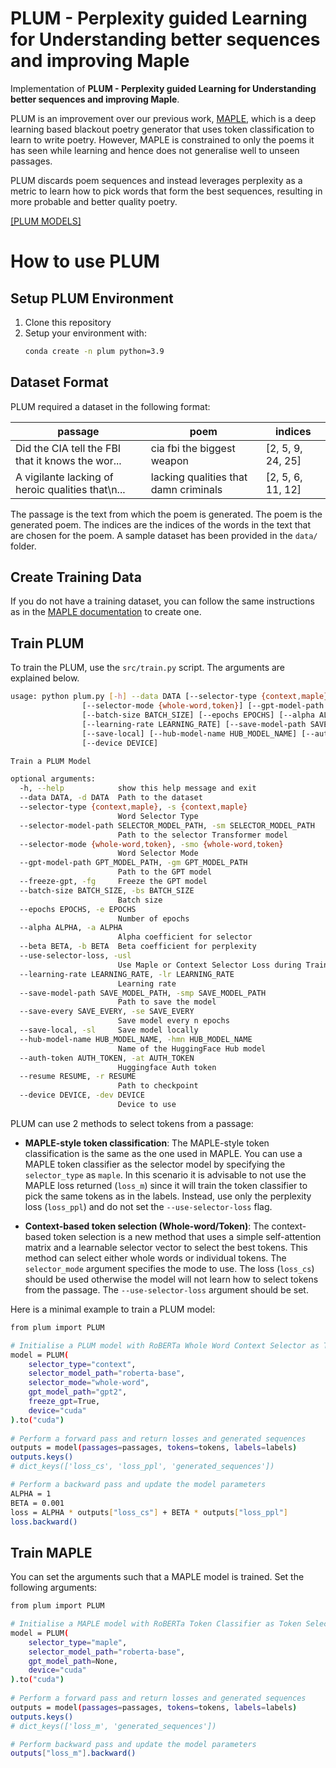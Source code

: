 # PLUM - Perplexity guided Learning for Understanding better sequences and improving Maple

Implementation of **PLUM - Perplexity guided Learning for Understanding better sequences and improving Maple**.

PLUM is an improvement over our previous work, [MAPLE](https://github.com/aditeyabaral/maple), which is a deep learning
based blackout poetry generator that uses token classification to learn to write poetry. However, MAPLE is constrained
to only the poems it has seen while learning and hence does not generalise well to unseen passages.

PLUM discards poem sequences and instead leverages perplexity as a metric to learn how to pick words that form the best
sequences, resulting in more probable and better quality poetry.

[[PLUM MODELS]](https://huggingface.co/plum)

# How to use PLUM

## Setup PLUM Environment

1. Clone this repository
2. Setup your environment with:
    ```bash
    conda create -n plum python=3.9
    ```

## Dataset Format

PLUM required a dataset in the following format:

| passage                                           | poem                                  | indices           |
|---------------------------------------------------|---------------------------------------|-------------------|
| Did the CIA tell the FBI that it knows the wor... | cia fbi the biggest weapon            | [2, 5, 9, 24, 25] |
| A vigilante lacking of heroic qualities that\n... | lacking qualities that damn criminals | [2, 5, 6, 11, 12] |

The passage is the text from which the poem is generated. The poem is the generated poem. The indices are the indices of
the words in the text that are chosen for the poem. A sample dataset has been provided in the `data/` folder.

## Create Training Data

If you do not have a training dataset, you can follow the same instructions as in
the [MAPLE documentation](https://github.com/aditeyabaral/maple/blob/main/README.md#create-training-data) to create one.

## Train PLUM

To train the PLUM, use the `src/train.py` script. The arguments are explained below.

```bash
usage: python plum.py [-h] --data DATA [--selector-type {context,maple}] [--selector-model-path SELECTOR_MODEL_PATH]
                [--selector-mode {whole-word,token}] [--gpt-model-path GPT_MODEL_PATH] [--freeze-gpt]
                [--batch-size BATCH_SIZE] [--epochs EPOCHS] [--alpha ALPHA] [--beta BETA] [--use-selector-loss]
                [--learning-rate LEARNING_RATE] [--save-model-path SAVE_MODEL_PATH] [--save-every SAVE_EVERY]
                [--save-local] [--hub-model-name HUB_MODEL_NAME] [--auth-token AUTH_TOKEN] [--resume RESUME]
                [--device DEVICE]

Train a PLUM Model

optional arguments:
  -h, --help            show this help message and exit
  --data DATA, -d DATA  Path to the dataset
  --selector-type {context,maple}, -s {context,maple}
                        Word Selector Type
  --selector-model-path SELECTOR_MODEL_PATH, -sm SELECTOR_MODEL_PATH
                        Path to the selector Transformer model
  --selector-mode {whole-word,token}, -smo {whole-word,token}
                        Word Selector Mode
  --gpt-model-path GPT_MODEL_PATH, -gm GPT_MODEL_PATH
                        Path to the GPT model
  --freeze-gpt, -fg     Freeze the GPT model
  --batch-size BATCH_SIZE, -bs BATCH_SIZE
                        Batch size
  --epochs EPOCHS, -e EPOCHS
                        Number of epochs
  --alpha ALPHA, -a ALPHA
                        Alpha coefficient for selector
  --beta BETA, -b BETA  Beta coefficient for perplexity
  --use-selector-loss, -usl
                        Use Maple or Context Selector Loss during Training
  --learning-rate LEARNING_RATE, -lr LEARNING_RATE
                        Learning rate
  --save-model-path SAVE_MODEL_PATH, -smp SAVE_MODEL_PATH
                        Path to save the model
  --save-every SAVE_EVERY, -se SAVE_EVERY
                        Save model every n epochs
  --save-local, -sl     Save model locally
  --hub-model-name HUB_MODEL_NAME, -hmn HUB_MODEL_NAME
                        Name of the HuggingFace Hub model
  --auth-token AUTH_TOKEN, -at AUTH_TOKEN
                        Huggingface Auth token
  --resume RESUME, -r RESUME
                        Path to checkpoint
  --device DEVICE, -dev DEVICE
                        Device to use
```

PLUM can use 2 methods to select tokens from a passage:

- **MAPLE-style token classification**: The MAPLE-style token classification is the same as the one used in MAPLE. You
  can
  use a MAPLE token classifier as the
  selector model by specifying the `selector_type` as `maple`.
  In this scenario it is advisable to not use the MAPLE loss returned (`loss_m`) since it will train the token
  classifier
  to pick the same tokens as in the labels. Instead, use only the perplexity loss (`loss_ppl`) and do not set
  the `--use-selector-loss` flag.


- **Context-based token selection (Whole-word/Token)**: The context-based token selection is a new
  method that uses a simple self-attention matrix and a learnable selector vector to select the best tokens. This method
  can select either whole words or individual tokens. The `selector_mode` argument specifies the mode to use. The
  loss (`loss_cs`) should be used otherwise the model will not learn how to select tokens from the passage. The
  `--use-selector-loss` argument should be set.

Here is a minimal example to train a PLUM model:

```bash
from plum import PLUM

# Initialise a PLUM model with RoBERTa Whole Word Context Selector as Token Selector and GPT2 as Perplexity Evaluator
model = PLUM(
    selector_type="context",
    selector_model_path="roberta-base",
    selector_mode="whole-word",
    gpt_model_path="gpt2",
    freeze_gpt=True,
    device="cuda"
).to("cuda")
  
# Perform a forward pass and return losses and generated sequences
outputs = model(passages=passages, tokens=tokens, labels=labels)
outputs.keys()
# dict_keys(['loss_cs', 'loss_ppl', 'generated_sequences'])

# Perform a backward pass and update the model parameters
ALPHA = 1
BETA = 0.001
loss = ALPHA * outputs["loss_cs"] + BETA * outputs["loss_ppl"]
loss.backward()
```

## Train MAPLE

You can set the arguments such that a MAPLE model is trained. Set the following arguments:

```bash
from plum import PLUM

# Initialise a MAPLE model with RoBERTa Token Classifier as Token Selector and no GPT2 Perplexity Evaluator
model = PLUM(
    selector_type="maple",
    selector_model_path="roberta-base",
    gpt_model_path=None,
    device="cuda"
).to("cuda")
  
# Perform a forward pass and return losses and generated sequences
outputs = model(passages=passages, tokens=tokens, labels=labels)
outputs.keys()
# dict_keys(['loss_m', 'generated_sequences'])

# Perform backward pass and update the model parameters
outputs["loss_m"].backward()
```